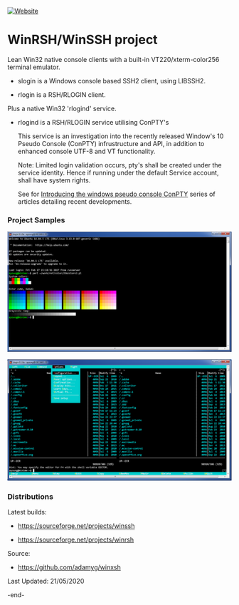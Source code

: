 
[![Website](https://img.shields.io/badge/View-Website-blue)](https://sourceforge.net/projects/winssh/)


# WinRSH/WinSSH project

Lean Win32 native console clients with a built-in VT220/xterm-color256 terminal emulator.

   * slogin is a Windows console based SSH2 client, using LIBSSH2.

   * rlogin is a RSH/RLOGIN client.


Plus a native Win32 'rlogind' service.

   * rlogind is a RSH/RLOGIN service utilising ConPTY's

       This service is an investigation into the recently released Window's 10 Pseudo Console (ConPTY)
       infrustructure and API, in addition to enhanced console UTF-8 and VT functionality.

       Note: Limited login validation occurs, pty's shall be created under the service identity.
       Hence if running under the default Service account, shall have system rights.

       See for [Introducing the windows pseudo console ConPTY](https://devblogs.microsoft.com/commandline/windows-command-line-introducing-the-windows-pseudo-console-conpty) 
       series of articles detailing recent developments.


### Project Samples

![256 color](https://github.com/adamyg/winxsh/blob/master/docs/ssh_colors256.png?raw=true)

![Midnight Commander](https://github.com/adamyg/winxsh/blob/master/docs/ssh_mc.png?raw=true)


### Distributions

Latest builds:

   * https://sourceforge.net/projects/winssh

   * https://sourceforge.net/projects/winrsh

Source:

   * https://github.com/adamyg/winxsh

Last Updated: 21/05/2020

-end-


